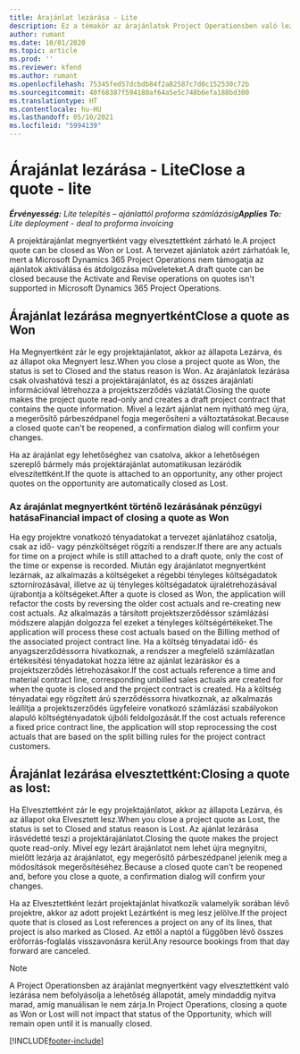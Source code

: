 ```yaml
---
title: Árajánlat lezárása - Lite
description: Ez a témakör az árajánlatok Project Operationsben való lezárásáról nyújt tájékoztatást.
author: rumant
ms.date: 10/01/2020
ms.topic: article
ms.prod: ''
ms.reviewer: kfend
ms.author: rumant
ms.openlocfilehash: 75345fed57dcbdb84f2a82587c7d0c152530c72b
ms.sourcegitcommit: 40f68387f594180af64a5e5c748b6efa188bd300
ms.translationtype: HT
ms.contentlocale: hu-HU
ms.lasthandoff: 05/10/2021
ms.locfileid: "5994139"
---
```

# <a name="close-a-quote---lite"></a><span data-ttu-id="e0564-103">Árajánlat lezárása - Lite</span><span class="sxs-lookup"><span data-stu-id="e0564-103">Close a quote - lite</span></span>

<span data-ttu-id="e0564-104">_**Érvényesség:** Lite telepítés – ajánlattól proforma számlázásig_</span><span class="sxs-lookup"><span data-stu-id="e0564-104">_**Applies To:** Lite deployment - deal to proforma invoicing_</span></span>

<span data-ttu-id="e0564-105">A projektárajánlat megnyertként vagy elvesztettként zárható le.</span><span class="sxs-lookup"><span data-stu-id="e0564-105">A project quote can be closed as Won or Lost.</span></span> <span data-ttu-id="e0564-106">A tervezet ajánlatok azért zárhatóak le, mert a Microsoft Dynamics 365 Project Operations nem támogatja az ajánlatok aktiválása és átdolgozása műveleteket.</span><span class="sxs-lookup"><span data-stu-id="e0564-106">A draft quote can be closed because the Activate and Revise operations on quotes isn't supported in Microsoft Dynamics 365 Project Operations.</span></span>

## <a name="close-a-quote-as-won"></a><span data-ttu-id="e0564-107">Árajánlat lezárása megnyertként</span><span class="sxs-lookup"><span data-stu-id="e0564-107">Close a quote as Won</span></span>

<span data-ttu-id="e0564-108">Ha Megnyertként zár le egy projektajánlatot, akkor az állapota Lezárva, és az állapot oka Megnyert lesz.</span><span class="sxs-lookup"><span data-stu-id="e0564-108">When you close a project quote as Won, the status is set to Closed and the status reason is Won.</span></span> <span data-ttu-id="e0564-109">Az árajánlatok lezárása csak olvashatóvá teszi a projektárajánlatot, és az összes árajánlati információval létrehozza a projektszerződés vázlatát.</span><span class="sxs-lookup"><span data-stu-id="e0564-109">Closing the quote makes the project quote read-only and creates a draft project contract that contains the quote information.</span></span> <span data-ttu-id="e0564-110">Mivel a lezárt ajánlat nem nyitható meg újra, a megerősítő párbeszédpanel fogja megerősíteni a változtatásokat.</span><span class="sxs-lookup"><span data-stu-id="e0564-110">Because a closed quote can't be reopened, a confirmation dialog will confirm your changes.</span></span>

<span data-ttu-id="e0564-111">Ha az árajánlat egy lehetőséghez van csatolva, akkor a lehetőségen szereplő bármely más projektárajánlat automatikusan lezáródik elveszítettként.</span><span class="sxs-lookup"><span data-stu-id="e0564-111">If the quote is attached to an opportunity, any other project quotes on the opportunity are automatically closed as Lost.</span></span>

### <a name="financial-impact-of-closing-a-quote-as-won"></a><span data-ttu-id="e0564-112">Az árajánlat megnyertként történő lezárásának pénzügyi hatása</span><span class="sxs-lookup"><span data-stu-id="e0564-112">Financial impact of closing a quote as Won</span></span>

<span data-ttu-id="e0564-113">Ha egy projektre vonatkozó tényadatokat a tervezet ajánlatához csatolja, csak az idő- vagy pénzköltséget rögzíti a rendszer.</span><span class="sxs-lookup"><span data-stu-id="e0564-113">If there are any actuals for time on a project while is still attached to a draft quote, only the cost of the time or expense is recorded.</span></span> <span data-ttu-id="e0564-114">Miután egy árajánlatot megnyertként lezárnak, az alkalmazás a költségeket a régebbi tényleges költségadatok sztornírozásával, illetve az új tényleges költségadatok újralétrehozásával újrabontja a költségeket.</span><span class="sxs-lookup"><span data-stu-id="e0564-114">After a quote is closed as Won, the application will refactor the costs by reversing the older cost actuals and re-creating new cost actuals.</span></span> <span data-ttu-id="e0564-115">Az alkalmazás a társított projektszerződéssor számlázási módszere alapján dolgozza fel ezeket a tényleges költségértékeket.</span><span class="sxs-lookup"><span data-stu-id="e0564-115">The application will process these cost actuals based on the Billing method of the associated project contract line.</span></span> <span data-ttu-id="e0564-116">Ha a költség tényadatai idő- és anyagszerződéssorra hivatkoznak, a rendszer a megfelelő számlázatlan értékesítési tényadatokat hozza létre az ajánlat lezáráskor és a projektszerződés létrehozásakor.</span><span class="sxs-lookup"><span data-stu-id="e0564-116">If the cost actuals reference a time and material contract line, corresponding unbilled sales actuals are created for when the quote is closed and the project contract is created.</span></span> <span data-ttu-id="e0564-117">Ha a költség tényadatai egy rögzített árú szerződéssorra hivatkoznak, az alkalmazás leállítja a projektszerződés ügyfeleire vonatkozó számlázási szabályokon alapuló költségtényadatok újbóli feldolgozását.</span><span class="sxs-lookup"><span data-stu-id="e0564-117">If the cost actuals reference a fixed price contract line, the application will stop reprocessing the cost actuals that are based on the split billing rules for the project contract customers.</span></span>

## <a name="closing-a-quote-as-lost"></a><span data-ttu-id="e0564-118">Árajánlat lezárása elvesztettként:</span><span class="sxs-lookup"><span data-stu-id="e0564-118">Closing a quote as lost:</span></span>

<span data-ttu-id="e0564-119">Ha Elvesztettként zár le egy projektajánlatot, akkor az állapota Lezárva, és az állapot oka Elvesztett lesz.</span><span class="sxs-lookup"><span data-stu-id="e0564-119">When you close a project quote as Lost, the status is set to Closed and status reason is Lost.</span></span> <span data-ttu-id="e0564-120">Az ajánlat lezárása írásvédetté teszi a projektárajánlatot.</span><span class="sxs-lookup"><span data-stu-id="e0564-120">Closing the quote makes the project quote read-only.</span></span> <span data-ttu-id="e0564-121">Mivel egy lezárt árajánlatot nem lehet újra megnyitni, mielőtt lezárja az árajánlatot, egy megerősítő párbeszédpanel jelenik meg a módosítások megerősítéséhez.</span><span class="sxs-lookup"><span data-stu-id="e0564-121">Because a closed quote can't be reopened and, before you close a quote, a confirmation dialog will confirm your changes.</span></span>

<span data-ttu-id="e0564-122">Ha az Elvesztettként lezárt projektajánlat hivatkozik valamelyik sorában lévő projektre, akkor az adott projekt Lezártként is meg lesz jelölve.</span><span class="sxs-lookup"><span data-stu-id="e0564-122">If the project quote that is closed as Lost references a project on any of its lines, that project is also marked as Closed.</span></span> <span data-ttu-id="e0564-123">Az ettől a naptól a függőben lévő összes erőforrás-foglalás visszavonásra kerül.</span><span class="sxs-lookup"><span data-stu-id="e0564-123">Any resource bookings from that day forward are canceled.</span></span>

> [!NOTE]
> <span data-ttu-id="e0564-124">A Project Operationsben az árajánlat megnyertként vagy elvesztettként való lezárása nem befolyásolja a lehetőség állapotát, amely mindaddig nyitva marad, amíg manuálisan le nem zárja.</span><span class="sxs-lookup"><span data-stu-id="e0564-124">In Project Operations, closing a quote as Won or Lost will not impact that status of the Opportunity, which will remain open until it is manually closed.</span></span>


[!INCLUDE[footer-include](../../includes/footer-banner.md)]